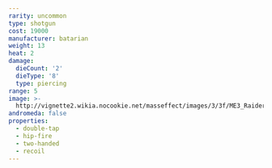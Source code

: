 ```yaml
---
rarity: uncommon
type: shotgun
cost: 19000
manufacturer: batarian
weight: 13
heat: 2
damage:
  dieCount: '2'
  dieType: '8'
  type: piercing
range: 5
image: >-
  http://vignette2.wikia.nocookie.net/masseffect/images/3/3f/ME3_Raider_Shotgun.png/revision/latest?cb=20120317200919
andromeda: false
properties:
  - double-tap
  - hip-fire
  - two-handed
  - recoil
---
```

